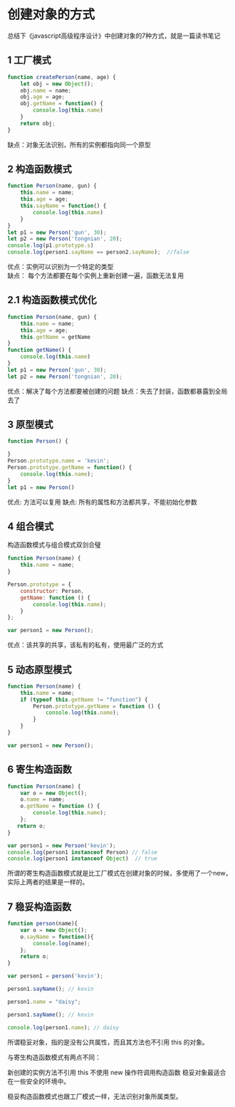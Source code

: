 # 创建对象的方式
总结下《javascript高级程序设计》中创建对象的7种方式，就是一篇读书笔记
## 1 工厂模式
```javascript
function createPerson(name, age) {
    let obj = new Object();
    obj.name = name;
    obj.age = age;
    obj.getName = function() {
        console.log(this.name)
    }
    return obj;
}
```
缺点：对象无法识别，所有的实例都指向同一个原型
## 2 构造函数模式
```javascript
function Person(name, gun) {
    this.name = name;
    this.age = age;
    this.sayName = function() {
        console.log(this.name)
    }
}
let p1 = new Person('gun', 30);
let p2 = new Person('tongnian', 20);
console.log(p1.prototype.s)
console.log(person1.sayName == person2.sayName);  //false
```
优点：实例可以识别为一个特定的类型  
缺点： 每个方法都要在每个实例上重新创建一遍，函数无法复用
## 2.1 构造函数模式优化
```javascript
function Person(name, gun) {
    this.name = name;
    this.age = age;
    this.getName = getName
}
function getName() {
    console.log(this.name)
}
let p1 = new Person('gun', 30);
let p2 = new Person('tongnian', 20);
```
优点：解决了每个方法都要被创建的问题
缺点：失去了封装，函数都暴露到全局去了
## 3 原型模式
```javascript
function Person() {

}
Person.prototype.name = 'kevin';
Person.prototype.getName = function() {
    console.log(this.name);
}
let p1 = new Person()
```
优点: 方法可以复用
缺点: 所有的属性和方法都共享，不能初始化参数
## 4 组合模式
构造函数模式与组合模式双剑合璧
```javascript
function Person(name) {
    this.name = name;
}

Person.prototype = {
    constructor: Person,
    getName: function () {
        console.log(this.name);
    }
};

var person1 = new Person();
```
优点：该共享的共享，该私有的私有，使用最广泛的方式

## 5 动态原型模式
```javascript
function Person(name) {
    this.name = name;
    if (typeof this.getName != "function") {
        Person.prototype.getName = function () {
            console.log(this.name);
        }
    }
}

var person1 = new Person();
```
## 6 寄生构造函数
```javascript
function Person(name) {
    var o = new Object();
    o.name = name;
    o.getName = function () {
        console.log(this.name);
    };
   return o;
}

var person1 = new Person('kevin');
console.log(person1 instanceof Person) // false
console.log(person1 instanceof Object)  // true
```
所谓的寄生构造函数模式就是比工厂模式在创建对象的时候，多使用了一个new，实际上两者的结果是一样的。
## 7 稳妥构造函数
```javascript
function person(name){
    var o = new Object();
    o.sayName = function(){
        console.log(name);
    };
    return o;
}

var person1 = person('kevin');

person1.sayName(); // kevin

person1.name = "daisy";

person1.sayName(); // kevin

console.log(person1.name); // daisy
```
所谓稳妥对象，指的是没有公共属性，而且其方法也不引用 this 的对象。

与寄生构造函数模式有两点不同：

新创建的实例方法不引用 this
不使用 new 操作符调用构造函数
稳妥对象最适合在一些安全的环境中。

稳妥构造函数模式也跟工厂模式一样，无法识别对象所属类型。